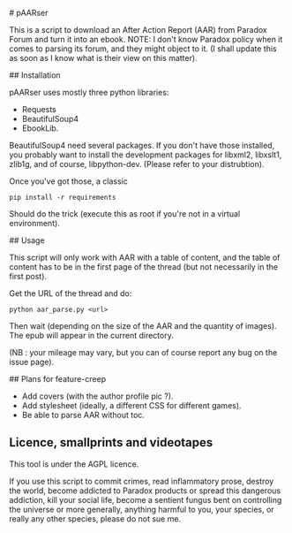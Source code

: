 # pAARser

This is a script to download an After Action Report (AAR) from Paradox Forum and turn it into an ebook.
NOTE: I don't know Paradox policy when it comes to parsing its forum, and they might object to it.
(I shall update this as soon as I know what is their view on this matter).

## Installation

pAARser uses mostly three python libraries:

- Requests
- BeautifulSoup4
- EbookLib.

BeautifulSoup4 need several packages. If you don't have those installed, you probably want to install
the development packages for libxml2, libxslt1, zlib1g, and of course, libpython-dev. (Please refer to
your distrubtion).

Once you've got those, a classic

    pip install -r requirements

Should do the trick (execute this as root if you're not in a virtual environment).

## Usage

This script will only work with AAR with a table of content, and the table of content has to be in the first page of the thread (but not necessarily in the first post).

Get the URL of the thread and do:

    python aar_parse.py <url>

Then wait (depending on the size of the AAR and the quantity of images). The epub will appear in the current directory.

(NB : your mileage may vary, but you can of course report any bug on the issue page).

## Plans for feature-creep

- Add covers (with the author profile pic ?).
- Add stylesheet (ideally, a different CSS for different games).
- Be able to parse AAR without toc.

## Licence, smallprints and videotapes

This tool is under the AGPL licence.

If you use this script to commit crimes, read inflammatory prose, destroy the world, become addicted to Paradox
products or spread this dangerous addiction, kill your social life, become a sentient fungus bent on controlling
the universe or more generally, anything harmful to you, your species, or really any other species,
please do not sue me.
